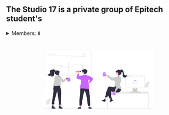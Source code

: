 ## The Studio 17 is a private group of Epitech student's

<details>
    <summary> Members: ⬇️ </summary>

| :medal_sports: | :medal_sports: | :medal_sports: | :medal_sports: | :medal_sports: | :medal_sports: |
|:---:|:---:|:---:|:---:|:---:|:---:|
| [<img src="https://github.com/Clement-Fernandes.png?size=85" width=85><br><sub>Clément Fernandes</sub>](https://github.com/Clement-Fernandes) | [<img src="https://github.com/Gurvan-Le-Letty.png?size=85" width=85><br><sub>Gurvan Le Letty</sub>](https://github.com/Gurvan-Le-Letty) | [<img src="https://github.com/martinvanaud.png?size=85" width=85><br><sub>Martin Vanaud</sub>](https://github.com/martinvanaud)| [<img src="https://github.com/victorpalle.png?size=85" width=85><br><sub>Victor Palle</sub>](https://github.com/victorpalle) | [<img src="https://github.com/maxime-carabina.png?size=85" width=85><br><sub>Maxime Carabina</sub>](https://github.com/maxime-carabina) | [<img src="https://github.com/ValentinDurieux.png?size=85" width=85><br><sub>Valentin Durieux</sub>](https://github.com/ValentinDurieux) |

</details>

<br>

<div align="center">

<a href="https://github.com/Studio-17" target="_blank"><img src="https://github.com/Studio-17/.github/blob/master/.assets/team.svg" width="300"></a>

</div>
